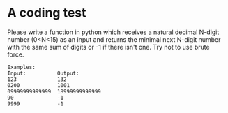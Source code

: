 A coding test
=============

Please write a function in python which receives a natural decimal N-digit
number (0<N<15) as an input and returns the minimal next N-digit number with
the same sum of digits or -1 if there isn't one. Try not to use brute force.

    Examples:
    Input:          Output:
    123             132
    0200            1001
    09999999999999  18999999999999
    90              -1
    9999            -1

